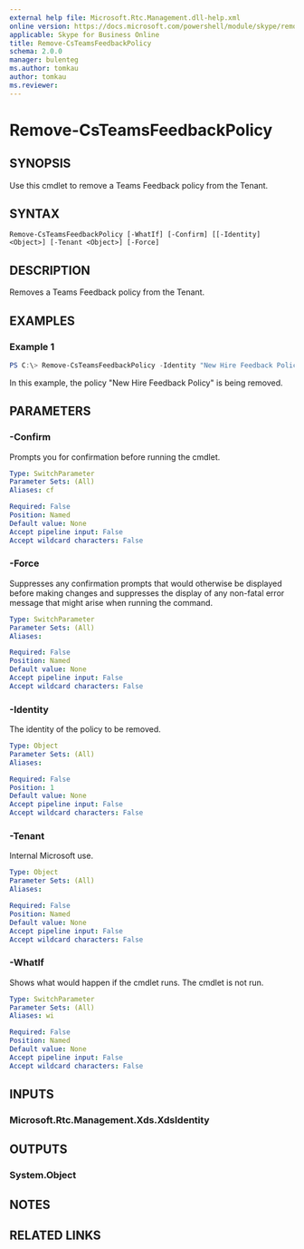 ```yaml
---
external help file: Microsoft.Rtc.Management.dll-help.xml
online version: https://docs.microsoft.com/powershell/module/skype/remove-csteamsfeedbackpolicy
applicable: Skype for Business Online
title: Remove-CsTeamsFeedbackPolicy
schema: 2.0.0
manager: bulenteg
ms.author: tomkau
author: tomkau
ms.reviewer:
---
```


# Remove-CsTeamsFeedbackPolicy

## SYNOPSIS

Use this cmdlet to remove a Teams Feedback policy from the Tenant.

## SYNTAX

```
Remove-CsTeamsFeedbackPolicy [-WhatIf] [-Confirm] [[-Identity] <Object>] [-Tenant <Object>] [-Force]
```

## DESCRIPTION
Removes a Teams Feedback policy from the Tenant.

## EXAMPLES

### Example 1
```powershell
PS C:\> Remove-CsTeamsFeedbackPolicy -Identity "New Hire Feedback Policy"
```

In this example, the policy "New Hire Feedback Policy" is being removed.

## PARAMETERS

### -Confirm
Prompts you for confirmation before running the cmdlet.

```yaml
Type: SwitchParameter
Parameter Sets: (All)
Aliases: cf

Required: False
Position: Named
Default value: None
Accept pipeline input: False
Accept wildcard characters: False
```

### -Force
Suppresses any confirmation prompts that would otherwise be displayed before making changes and suppresses the display of any non-fatal error message that might arise when running the command.

```yaml
Type: SwitchParameter
Parameter Sets: (All)
Aliases:

Required: False
Position: Named
Default value: None
Accept pipeline input: False
Accept wildcard characters: False
```

### -Identity
The identity of the policy to be removed.

```yaml
Type: Object
Parameter Sets: (All)
Aliases:

Required: False
Position: 1
Default value: None
Accept pipeline input: False
Accept wildcard characters: False
```

### -Tenant
Internal Microsoft use.

```yaml
Type: Object
Parameter Sets: (All)
Aliases:

Required: False
Position: Named
Default value: None
Accept pipeline input: False
Accept wildcard characters: False
```

### -WhatIf
Shows what would happen if the cmdlet runs.
The cmdlet is not run.

```yaml
Type: SwitchParameter
Parameter Sets: (All)
Aliases: wi

Required: False
Position: Named
Default value: None
Accept pipeline input: False
Accept wildcard characters: False
```

## INPUTS

### Microsoft.Rtc.Management.Xds.XdsIdentity

## OUTPUTS

### System.Object
## NOTES

## RELATED LINKS
